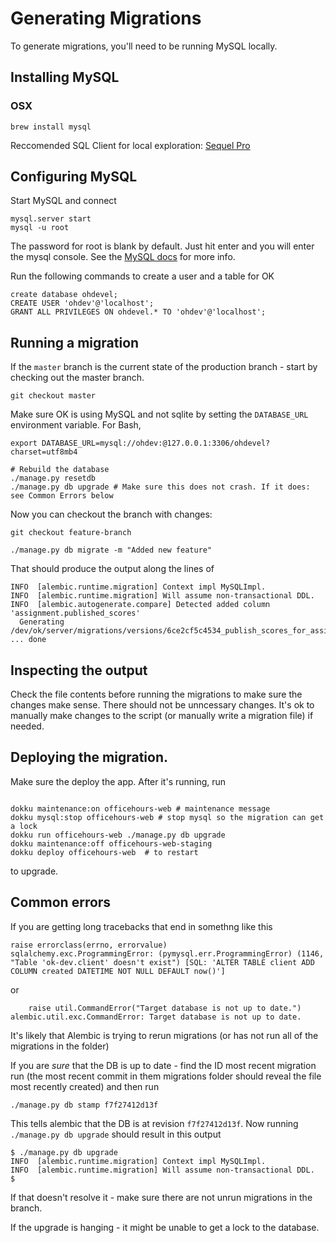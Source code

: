 # Generating Migrations

To generate migrations, you'll need to be running MySQL locally.

## Installing MySQL

### OSX

```
brew install mysql
```

Reccomended SQL Client for local exploration: [Sequel Pro](https://sequelpro.com/)

## Configuring MySQL
Start MySQL and connect
```
mysql.server start
mysql -u root
```
The password for root is blank by default. Just hit enter and you will enter the mysql console.
See the [MySQL docs](http://dev.mysql.com/doc/mysql-getting-started/en/) for more info.

Run the following commands to create a user and a table for OK

```
create database ohdevel;
CREATE USER 'ohdev'@'localhost';
GRANT ALL PRIVILEGES ON ohdevel.* TO 'ohdev'@'localhost';
```

## Running a migration

If the `master` branch is the current state of the production branch - start by checking out the master branch.

`git checkout master`

Make sure OK is using MySQL and not sqlite by setting the `DATABASE_URL`
environment variable. For Bash,
```
export DATABASE_URL=mysql://ohdev:@127.0.0.1:3306/ohdevel?charset=utf8mb4
```

```
# Rebuild the database
./manage.py resetdb
./manage.py db upgrade # Make sure this does not crash. If it does: see Common Errors below
```

Now you can checkout the branch with changes:

`git checkout feature-branch`

```
./manage.py db migrate -m "Added new feature"
```
That should produce the output along the lines of
```
INFO  [alembic.runtime.migration] Context impl MySQLImpl.
INFO  [alembic.runtime.migration] Will assume non-transactional DDL.
INFO  [alembic.autogenerate.compare] Detected added column 'assignment.published_scores'
  Generating /dev/ok/server/migrations/versions/6ce2cf5c4534_publish_scores_for_assignments.py ... done
```

## Inspecting the output

Check the file contents before running the migrations to make sure the changes make sense. There should not be unncessary changes. It's ok to manually make changes to the script (or manually write a migration file) if needed.

## Deploying the migration.
Make sure the deploy the app. After it's running, run
```

dokku maintenance:on officehours-web # maintenance message
dokku mysql:stop officehours-web # stop mysql so the migration can get a lock
dokku run officehours-web ./manage.py db upgrade
dokku maintenance:off officehours-web-staging
dokku deploy officehours-web  # to restart
```
to upgrade.

## Common errors

If you are getting long tracebacks that end in somethng like this
```
raise errorclass(errno, errorvalue)
sqlalchemy.exc.ProgrammingError: (pymysql.err.ProgrammingError) (1146, "Table 'ok-dev.client' doesn't exist") [SQL: 'ALTER TABLE client ADD COLUMN created DATETIME NOT NULL DEFAULT now()']
```
or
```
    raise util.CommandError("Target database is not up to date.")
alembic.util.exc.CommandError: Target database is not up to date.
```

It's likely that Alembic is trying to rerun migrations (or has not run all of the migrations in the folder)

If you are _sure_ that the DB is up to date - find the ID most recent migration run (the most recent commit in them migrations folder should reveal the file most recently created) and then run

```
./manage.py db stamp f7f27412d13f
```

This tells alembic that the DB is at revision `f7f27412d13f`. Now running `./manage.py db upgrade` should result in this output

```
$ ./manage.py db upgrade
INFO  [alembic.runtime.migration] Context impl MySQLImpl.
INFO  [alembic.runtime.migration] Will assume non-transactional DDL.
$
```

If that doesn't resolve it - make sure there are not unrun migrations in the branch.

If the upgrade is hanging - it might be unable to get a lock to the database.
